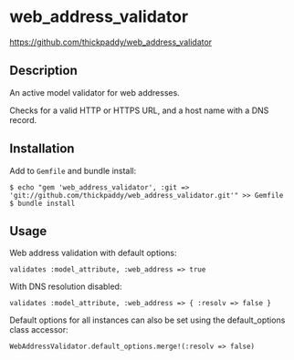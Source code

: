 # web_address_validator

https://github.com/thickpaddy/web_address_validator

## Description

An active model validator for web addresses.

Checks for a valid HTTP or HTTPS URL, and a host name with a DNS record.

## Installation

Add to `Gemfile` and bundle install:

    $ echo "gem 'web_address_validator', :git => 'git://github.com/thickpaddy/web_address_validator.git'" >> Gemfile
    $ bundle install

## Usage

Web address validation with default options:

    validates :model_attribute, :web_address => true

With DNS resolution disabled:

    validates :model_attribute, :web_address => { :resolv => false }

Default options for all instances can also be set using the default_options
class accessor:

    WebAddressValidator.default_options.merge!(:resolv => false)
